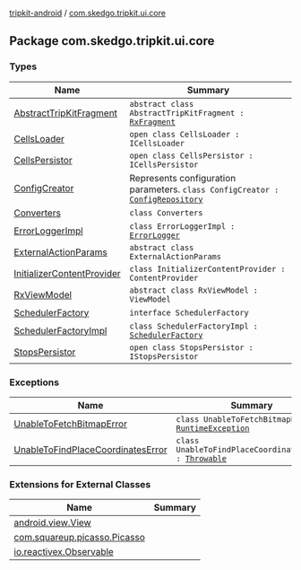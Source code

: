 [tripkit-android](../index.md) / [com.skedgo.tripkit.ui.core](./index.md)

## Package com.skedgo.tripkit.ui.core

### Types

| Name | Summary |
|---|---|
| [AbstractTripKitFragment](-abstract-trip-kit-fragment/index.md) | `abstract class AbstractTripKitFragment : `[`RxFragment`](../com.skedgo.tripkit.ui.core.rxlifecyclecomponents/-rx-fragment/index.md) |
| [CellsLoader](-cells-loader/index.md) | `open class CellsLoader : ICellsLoader` |
| [CellsPersistor](-cells-persistor/index.md) | `open class CellsPersistor : ICellsPersistor` |
| [ConfigCreator](-config-creator/index.md) | Represents configuration parameters. `class ConfigCreator : `[`ConfigRepository`](../skedgo.tripkit.agenda/-config-repository/index.md) |
| [Converters](-converters/index.md) | `class Converters` |
| [ErrorLoggerImpl](-error-logger-impl/index.md) | `class ErrorLoggerImpl : `[`ErrorLogger`](../skedgo.tripkit.logging/-error-logger/index.md) |
| [ExternalActionParams](-external-action-params/index.md) | `abstract class ExternalActionParams` |
| [InitializerContentProvider](-initializer-content-provider/index.md) | `class InitializerContentProvider : ContentProvider` |
| [RxViewModel](-rx-view-model/index.md) | `abstract class RxViewModel : ViewModel` |
| [SchedulerFactory](-scheduler-factory/index.md) | `interface SchedulerFactory` |
| [SchedulerFactoryImpl](-scheduler-factory-impl/index.md) | `class SchedulerFactoryImpl : `[`SchedulerFactory`](-scheduler-factory/index.md) |
| [StopsPersistor](-stops-persistor/index.md) | `open class StopsPersistor : IStopsPersistor` |

### Exceptions

| Name | Summary |
|---|---|
| [UnableToFetchBitmapError](-unable-to-fetch-bitmap-error/index.md) | `class UnableToFetchBitmapError : `[`RuntimeException`](https://kotlinlang.org/api/latest/jvm/stdlib/kotlin/-runtime-exception/index.html) |
| [UnableToFindPlaceCoordinatesError](-unable-to-find-place-coordinates-error/index.md) | `class UnableToFindPlaceCoordinatesError : `[`Throwable`](https://kotlinlang.org/api/latest/jvm/stdlib/kotlin/-throwable/index.html) |

### Extensions for External Classes

| Name | Summary |
|---|---|
| [android.view.View](android.view.-view/index.md) |  |
| [com.squareup.picasso.Picasso](com.squareup.picasso.-picasso/index.md) |  |
| [io.reactivex.Observable](io.reactivex.-observable/index.md) |  |
